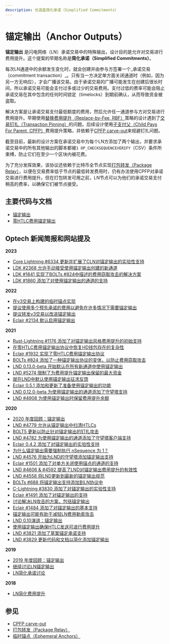 ```yaml
---
description: 也涵盖简化承诺（Simplified Commitments）
---
```


# 锚定输出（Anchor Outputs）

**锚定输出** 是闪电网络（LN）承诺交易中的特殊输出，设计目的是允许对交易进行费用提升。这个提案的早期名称是**简化承诺（Simplified Commitments）**。

每次LN通道中的余额发生变化时，就会创建并由参与方签署一个_承诺交易（commitment transaction）_。只有当一方决定单方面关闭通道时（例如，因为另一方无响应），才会广播该交易。由于承诺交易的广播可能发生在创建后很长时间，所以承诺交易可能会支付过多或过少的交易费用。支付过低的费率可能会阻止承诺交易在其中包含的任何时间锁定（timelocks）到期前确认，从而导致资金被盗取。

解决方案是让承诺交易支付最低额度的费用，然后允许任一通道参与方对交易进行费用提升。早期使用[替换费用提升（Replace-by-Fee, RBF）](https://bitcoinops.org/en/topics/replace-by-fee/)策略的设计遇到了[交易钉扎（Transaction Pinning）](https://bitcoinops.org/en/topics/transaction-pinning/)的问题。后续设计使用[子支付父（Child Pays For Parent, CPFP）](https://bitcoinops.org/en/topics/cpfp/)费用提升策略，并依赖于[CPFP carve-out](https://bitcoinops.org/en/topics/cpfp-carve-out/)来规避钉扎问题。

截至目前，最新的设计方案在承诺交易中为每个LN方添加了两个输出，并要求承诺交易中的所有其他输出的脚本都被`1 OP_CHECKSEQUENCEVERIFY`（CSV）条件所束缚，防止它们在至少一个区块内被花费。

为了充分发挥效果，该协议还依赖于比特币全节点实现[打包转发（Package Relay）](https://bitcoinops.org/en/topics/package-relay/)，以便在交易费率低于节点的最低转发费用时，仍有办法使用CPFP对承诺交易进行费用提升。但在打包转发可用之前，LN节点可以为他们的承诺交易支付稍高的费率，以确保它们被节点接受。

## 主要代码与文档

* [锚定输出](https://github.com/lightningnetwork/lightning-rfc/pull/688)
* [零HTLC费用锚定输出](https://github.com/lightningnetwork/lightning-rfc/pull/824)

## Optech 新闻简报和网站提及

**2023**

* [Core Lightning #6334 更新并扩展了CLN对锚定输出的实验性支持](https://bitcoinops.org/en/newsletters/2023/07/05/#core-lightning-6334)
* [LDK #2368 允许手动接受使用锚定输出创建的新通道](https://bitcoinops.org/en/newsletters/2023/06/28/#ldk-2368)
* [LDK #1841 实现了BOLTs #824中描述的费用窃取攻击的解决方案](https://bitcoinops.org/en/newsletters/2023/05/24/#ldk-1841)
* [LDK #1860 添加了对使用锚定输出的通道的支持](https://bitcoinops.org/en/newsletters/2023/02/01/#ldk-1860)

**2022**

* [在v3交易上构建的临时锚点实现](https://bitcoinops.org/en/newsletters/2022/12/07/#ephemeral-anchors-implementation)
* [提议使用多个预先承诺的费用以避免在许多情况下需要锚定输出](https://bitcoinops.org/en/newsletters/2022/11/02/#anchor-outputs-workaround)
* [提议转发v3交易以改进锚定输出](https://bitcoinops.org/en/newsletters/2022/10/05/#proposed-new-transaction-relay-policies-designed-for-ln-penalty)
* [Eclair #2134 默认启用锚定输出](https://bitcoinops.org/en/newsletters/2022/01/26/#eclair-2134)

**2021**

* [Rust-Lightning #1176 添加了对锚定输出风格费用提升的初始支持](https://bitcoinops.org/en/newsletters/2021/12/01/#rust-lightning-1176)
* [在零HTLC费用锚定输出协议中恢复HD钱包存在的复杂性](https://bitcoinops.org/en/newsletters/2021/09/29/#challenges-recovering-ln-close-transactions-using-only-a-seed)
* [Eclair #1932 实现了零HTLC费用锚定输出协议](https://bitcoinops.org/en/newsletters/2021/09/22/#eclair-1932)
* [BOLTs #824 添加了一种锚定输出协议的变体，以防止费用窃取攻击](https://bitcoinops.org/en/newsletters/2021/09/08/#bolts-824)
* [LND 0.13.0-beta 开始默认在所有新通道中使用锚定输出](https://bitcoinops.org/en/newsletters/2021/06/23/#lnd-0-13-0-beta)
* [LND #5274 限制了为费用提升锚定输出保留的最大资金](https://bitcoinops.org/en/newsletters/2021/05/19/#lnd-5274)
* [就在LND中默认使用锚定输出征求反馈](https://bitcoinops.org/en/newsletters/2021/04/21/#using-anchor-outputs-by-default-in-lnd)
* [Eclair 0.5.1 添加和更新了准备使用锚定输出的功能](https://bitcoinops.org/en/newsletters/2021/03/10/#eclair-0-5-1)
* [LND 0.12.0-beta 为使用锚定输出的通道添加了守望塔支持](https://bitcoinops.org/en/newsletters/2021/01/27/#lnd-0-12-0-beta)
* [LND #4908 为使用锚定输出时保留费用提升余额](https://bitcoinops.org/en/newsletters/2021/01/27/#lnd-4908)

**2020**

* [2020 年度回顾：锚定输出](https://bitcoinops.org/en/newsletters/2020/12/23/#anchor-outputs)
* [LND #4779 允许从锚定输出中扫清HTLCs](https://bitcoinops.org/en/newsletters/2020/12/16/#lnd-4779)
* [BOLT5 更新以防止针对锚定输出的钉扎攻击](https://bitcoinops.org/en/newsletters/2020/12/16/#bolts-803)
* [LND #4782 为使用锚定输出的通道添加了守望塔客户端支持](https://bitcoinops.org/en/newsletters/2020/12/09/#lnd-4782)
* [Eclair 0.4.2 添加了对锚定输出的实验性支持](https://bitcoinops.org/en/newsletters/2020/10/14/#eclair-0-4-2)
* [为什么锚定输出需要强制执行 nSequence 为 1？](https://bitcoinops.org/en/newsletters/2020/09/30/#why-do-anchor-outputs-need-to-enforce-an-nsequence-of-1)
* [LND #4576 开始为LND的守望塔添加锚定输出支持](https://bitcoinops.org/en/newsletters/2020/09/30/#lnd-4576)
* [Eclair #1501 添加了对单方关闭使用锚点的通道的支持](https://bitcoinops.org/en/newsletters/2020/09/30/#eclair-1501)
* [LND #4606 & #4592 提高了LND对锚定输出费用提升的有效性](https://bitcoinops.org/en/newsletters/2020/09/23/#lnd-4606)
* [LND #4558 将LND更新到最新的锚定输出规范](https://bitcoinops.org/en/newsletters/2020/09/16/#lnd-4558)
* [BOLTs #688 将锚定输出支持添加到LN协议中](https://bitcoinops.org/en/newsletters/2020/08/26/#bolts-688)
* [C-Lightning #3830 添加了对锚定输出的实验性支持](https://bitcoinops.org/en/newsletters/2020/08/19/#c-lightning-3830)
* [Eclair #1491 添加了对锚定输出的支持](https://bitcoinops.org/en/newsletters/2020/08/05/#eclair-1491)
* [讨论解决LN攻击的方案，包括锚定输出](https://bitcoinops.org/en/newsletters/2020/08/05/#chicago-meetup-discussion)
* [Eclair #1484 添加了对锚定输出的基本支持](https://bitcoinops.org/en/newsletters/2020/07/29/#eclair-1484)
* [锚定输出可能有助于减轻LN费用勒索攻击](https://bitcoinops.org/en/newsletters/2020/06/24/#ln-fee-ransom-attack)
* [LND 0.10演讲：锚定输出](https://bitcoinops.org/en/newsletters/2020/05/06/#lnd-v0-10)
* [使用锚定输出确保HTLC发送可进行费用提升](https://bitcoinops.org/en/newsletters/2020/04/29/#settlement-transaction-anchor-outputs)
* [LND #3821 添加了草案锚定承诺支持](https://bitcoinops.org/en/newsletters/2020/03/18/#lnd-3821)
* [LND #3829 更新代码和文档以简化添加锚定输出](https://bitcoinops.org/en/newsletters/2020/01/15/#lnd-3829)

**2019**

* [2019 年度回顾：锚定输出](https://bitcoinops.org/en/newsletters/2019/12/28/#anchor-outputs)
* [继续讨论LN锚定输出](https://bitcoinops.org/en/newsletters/2019/11/06/#continued-discussion-of-ln-anchor-outputs)
* [LN简化承诺讨论](https://bitcoinops.org/en/newsletters/2019/10/30/#ln-simplified-commitments)

**2018**

* [LN简化费用提升](https://bitcoinops.org/en/newsletters/2018/11/27/#simplified-fee-bumping-for-ln)

## 参见

* [CPFP carve-out](https://bitcoinops.org/en/topics/cpfp-carve-out/)
* [打包转发（Package Relay）](https://bitcoinops.org/en/topics/package-relay/)
* [临时锚点（Ephemeral Anchors）](https://bitcoinops.org/en/topics/ephemeral-anchors/)
